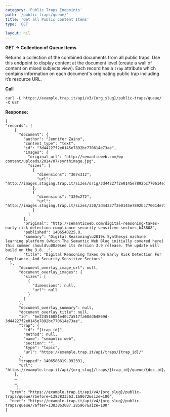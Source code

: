 ```yaml
---
category: 'Public Traps Endpoints'
path: '/public-traps/queue/'
title: 'Get all Public Content Items'
type: 'GET'

layout: nil
---
```


**GET -> Collection of Queue Items**

Returns a collection of the combined documents from all public traps. Use this endpoint to display content at the document level (create a wall of content on mixed subjects view). Each record has a `trap` attribute which contains information on each document's originating public trap including it’s resource URL. 

**Call**

    curl -L https://example.trap.it/api/v3/{org_slug}/public-traps/queue/ -X GET

**Response:**

    {
    "records": [
        {
          "document": {
            "author": "Jennifer Zaino", 
            "content_type": "text", 
            "id": "3d44227f2e0145e7892bc770614e73ae", 
            "images": {
              "original_url": "http://semanticweb.com/wp-content/uploads/2014/07/synthimage.jpg", 
              "sizes": [
                {
                  "dimensions": "367x312", 
                  "url": "http://images.staging.trap.it/sizes/orig/3d44227f2e0145e7892bc770614e73ae.jpeg"
                }, 
                {
                  "dimensions": "320x272", 
                  "url": "http://images.staging.trap.it/sizes/320/3d44227f2e0145e7892bc770614e73ae.jpeg"
                }
              ]
            }, 
            "original": "http://semanticweb.com/digital-reasoning-takes-early-risk-detection-compliance-security-sensitive-sectors_b43808", 
            "published": 1406540225.0, 
            "summary": "Digital Reasoning\u2019s Synthesys machine learning platform (which The Semantic Web Blog initially covered here) this summer should\u00a0see its Version 3.9 release. The update will build on the 3.8...", 
            "title": "Digital Reasoning Takes On Early Risk Detection For Compliance- And Security-Sensitive Sectors"
      }, 
          "document_overlay_image_url": null, 
          "document_overlay_images": {
            "sizes": [
              {
                "dimensions": null, 
                "url": null
              }
            ]
          }, 
          "document_overlay_summary": null, 
          "document_overlay_title": null, 
          "id": "6e224516081e40c7a517fa68dd64869d-3d44227f2e0145e7892bc770614e73ae", 
          "trap": {
            "id": "[trap_id]", 
            "method": null, 
            "name": "semantic web", 
            "section": "", 
            "type": "topic", 
            "url": "https://example.trap.it/api/traps/{trap_id}/"
          }, 
          "trapped": 1406586819.992331, 
          "url": "https://example.trap.it/api/{org_slug}/traps/{trap_id}/queue/{doc_id}/"
        }, 
        …
        …
         ], 
      "prev": "https://example.trap.it/api/v4/{org_slug}/public-traps/queue/?before=1383833563.168672&size=100", 
      "next": "https://example.trap.it/api/v4/{org_slug}/public-traps/queue/?after=1383863087.285967&size=100"
    }
